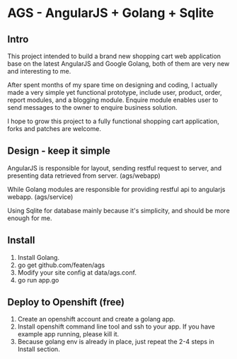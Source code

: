 AGS - AngularJS + Golang + Sqlite
===

## Intro

This project intended to build a brand new shopping cart web application base on the latest AngularJS and Google Golang, both of them are very new and interesting to me.

After spent months of my spare time on designing and coding, I actually made a very simple yet functional prototype, include user, product, order, report modules, and a blogging module. Enquire module enables user to send messages to the owner to enquire business solution.

I hope to grow this project to a fully functional shopping cart application, forks and patches are welcome.


## Design - keep it simple

AngularJS is responsible for layout, sending restful request to server, and presenting data retrieved from server. (ags/webapp)

While Golang modules are responsible for providing restful api to angularjs webapp. (ags/service)

Using Sqlite for database mainly because it's simplicity, and should be more enough for me.


## Install

1. Install Golang.  
2. go get github.com/featen/ags
3. Modify your site config at data/ags.conf.
4. go run app.go

## Deploy to Openshift (free)

1. Create an openshift account and create a golang app.
2. Install openshift command line tool and ssh to your app. If you have example app running, please kill it.
3. Because golang env is already in place, just repeat the 2-4 steps in Install section.


